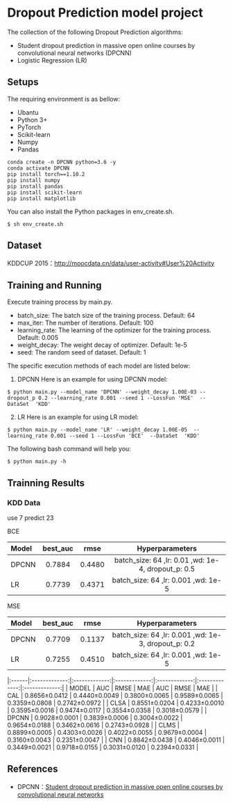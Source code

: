 # Dropout Prediction model project
The collection of the following Dropout Prediction algorithms:
* Student dropout prediction in massive open online courses by convolutional neural networks (DPCNN)
* Logistic Regression (LR)
## Setups
The requiring environment is as bellow:
* Ubantu
* Python 3+
* PyTorch
* Scikit-learn
* Numpy
* Pandas
```
conda create -n DPCNN python=3.6 -y
conda activate DPCNN
pip install torch==1.10.2
pip install numpy
pip install pandas
pip install scikit-learn
pip install matplotlib
```
You can also install the Python packages in env_create.sh.
```
$ sh env_create.sh
```
## Dataset
KDDCUP 2015：http://moocdata.cn/data/user-activity#User%20Activity
## Training and Running
Execute training process by main.py.
* batch_size: The batch size of the training process. Default: 64
* max_iter: The number of iterations. Default: 100
* learning_rate: The learning of the optimizer for the training process. Default: 0.005
* weight_decay: The weight decay of optimizer. Default: 1e-5
* seed: The random seed of dataset. Default: 1

The specific execution methods of each model are listed below:
1. DPCNN
  Here is an example for using DPCNN model:
  ```
  $ python main.py --model_name 'DPCNN' --weight_decay 1.00E-03 --dropout_p 0.2 --learning_rate 0.001 --seed 1 --LossFun 'MSE'  --DataSet  'KDD'
  ```
2. LR
  Here is an example for using LR model:
  ```
  $ python main.py --model_name 'LR' --weight_decay 1.00E-05  --learning_rate 0.001 --seed 1 --LossFun 'BCE'  --DataSet  'KDD'
  ```
The following bash command will help you:
```
$ python main.py -h
```
## Trainning Results
### KDD Data
use 7 predict 23

BCE

| Model |best_auc   | rmse  |  Hyperparameters  |
|:------|:-------------:|:-------------:|:-------------:|
| DPCNN | 0.7884 | 0.4480 |batch_size: 64 ,lr: 0.01 ,wd: 1e-4, dropout_p: 0.5|
| LR    | 0.7739 | 0.4371 | batch_size: 64 ,lr: 0.001 ,wd: 1e-5  |

MSE

| Model |best_auc   | rmse  |  Hyperparameters  |
|:------|:-------------:|:-------------:|:-------------:|
| DPCNN | 0.7709 | 0.1137 | batch_size: 64 ,lr: 0.001 ,wd: 1e-3, dropout_p: 0.2|
| LR    | 0.7255 | 0.4510 | batch_size: 64 ,lr: 0.001 ,wd: 1e-5                |



|:------|:-------------:|:-------------:|:-------------:|:-------------:|:-------------:|:-------------:|
| MODEL | AUC  | RMSE  | MAE | AUC | RMSE | MAE |
| CAL	  | 0.8656±0.0412 | 0.4440±0.0049 | 0.3800±0.0065 | 0.9589±0.0065 | 0.3359±0.0808 | 0.2742±0.0972 |
| CLSA  |	0.8551±0.0204 | 0.4233±0.0010 | 0.3595±0.0016 | 0.9474±0.0117 | 0.3554±0.0358 | 0.3018±0.0579 |
| DPCNN | 0.9028±0.0001 | 0.3839±0.0006 | 0.3004±0.0022 | 0.9654±0.0188 | 0.3462±0.0616 | 0.2743±0.0928 |
| CLMS	| 0.8899±0.0005 | 0.4303±0.0026 | 0.4022±0.0055 | 0.9679±0.0004 | 0.3160±0.0043 | 0.2351±0.0047 |
| CNN	  | 0.8842±0.0438 | 0.4046±0.0011 | 0.3449±0.0021 | 0.9718±0.0155 | 0.3031±0.0120 | 0.2394±0.0331 |

## References
* DPCNN：[Student dropout prediction in massive open online courses by convolutional neural networks](https://link.springer.com/content/pdf/10.1007/s00500-018-3581-3.pdf?pdf=button)
